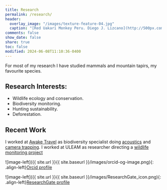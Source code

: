 ```yaml
---
title: Research
permalink: /research/
header:
  overlay_image: "/images/texture-feature-04.jpg"
  caption: "[Red Uakari Monkey Peru. Diego J. Lizcano](http://500px.com/dlizcano)"
comments: false
show_date: false
share: true
toc: false
modified: 2024-06-08T11:10:36-0400
---
```

For most of my research I have studied mammals and mountain tapirs, my favourite species.

## Research Interests:

* Wildlife ecology and conservation.
* Biodiversity monitoring.
* Hunting sustainability.
* Deforestation.

## Recent Work
I worked at [Awake Travel](https://awakebio.awake.travel/) as biodiversity specialist doing [acoustics](https://awakebio.awake.travel/) and [camera trapping](https://app.wildlifeinsights.org/initiatives/2000134/Awake-CameraTrap). 
I worked at ULEAM as researcher directing a [wildlife monitoring project](https://faunamanabi.github.io/)


![image-left]({{ site.url }}{{ site.baseurl }}/images/orcid-og-image.png){: .align-left}[Orcid profile](https://orcid.org/0000-0002-9648-0576)  

![image-left]({{ site.url }}{{ site.baseurl }}/images/ResearchGate_icon.png){: .align-left}[ResearchGate profile](https://www.researchgate.net/profile/Diego_Lizcano)  
